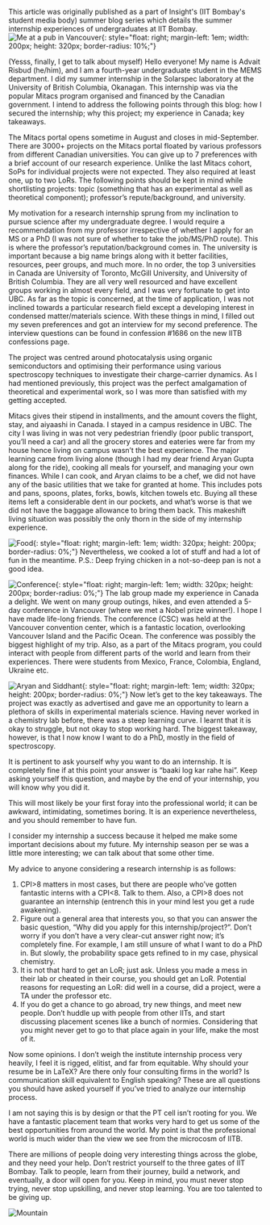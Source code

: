 <!-- ---
layout: single
author_profile: true
title: "MITACS Summer Internship"
category: [personal, research]
--- -->

This article was originally published as a part of Insight's (IIT Bombay's student media body) summer blog series which details the summer internship experiences of undergraduates at IIT Bombay.
![Me at a pub in Vancouver](/assets/images/summer_blog/advaitPhoto.jpg){: style="float: right;  margin-left: 1em; width: 200px; height: 320px; border-radius: 10%;"}

(Yesss, finally, I get to talk about myself) Hello everyone! My name is Advait Risbud (he/him), and I am a fourth-year undergraduate student in the MEMS department. I did my summer internship in the Solarspec laboratory at the University of British Columbia, Okanagan. This internship was via the popular Mitacs program organised and financed by the Canadian government. I intend to address the following points through this blog: how I secured the internship; why this project; my experience in Canada; key takeaways.

The Mitacs portal opens sometime in August and closes in mid-September. There are 3000+ projects on the Mitacs portal floated by various professors from different Canadian universities. You can give up to 7 preferences with a brief account of our research experience. Unlike the last Mitacs cohort, SoPs for individual projects were not expected. They also required at least one, up to two LoRs. The following points should be kept in mind while shortlisting projects: topic (something that has an experimental as well as theoretical component); professor’s repute/background, and university.

My motivation for a research internship sprung from my inclination to pursue science after my undergraduate degree. I would require a recommendation from my professor irrespective of whether I apply for an MS or a PhD (I was not sure of whether to take the job/MS/PhD route). This is where the professor’s reputation/background comes in. The university is important because a big name brings along with it better facilities, resources, peer groups, and much more. In no order, the top 3 universities in Canada are University of Toronto, McGill University, and University of British Columbia. They are all very well resourced and have excellent groups working in almost every field, and I was very fortunate to get into UBC. As far as the topic is concerned, at the time of application, I was not inclined towards a particular research field except a developing interest in condensed matter/materials science. With these things in mind, I filled out my seven preferences and got an interview for my second preference. The interview questions can be found in confession #1686 on the new IITB confessions page.

The project was centred around photocatalysis using organic semiconductors and optimising their performance using various spectroscopy techniques to investigate their charge-carrier dynamics. As I had mentioned previously, this project was the perfect amalgamation of theoretical and experimental work, so I was more than satisfied with my getting accepted.

Mitacs gives their stipend in installments, and the amount covers the flight, stay, and aiyaashi in Canada. I stayed in a campus residence in UBC. The city I was living in was not very pedestrian friendly (poor public transport, you’ll need a car) and all the grocery stores and eateries were far from my house hence living on campus wasn’t the best experience. The major learning came from living alone (though I had my dear friend Aryan Gupta along for the ride), cooking all meals for yourself, and managing your own finances. While I can cook, and Aryan claims to be a chef, we did not have any of the basic utilities that we take for granted at home. This includes pots and pans, spoons, plates, forks, bowls, kitchen towels etc. Buying all these items left a considerable dent in our pockets, and what’s worse is that we did not have the baggage allowance to bring them back. This makeshift living situation was possibly the only thorn in the side of my internship experience.

![Food](/assets/images/summer_blog/advaitFood.png){: style="float: right;  margin-left: 1em; width: 320px; height: 200px; border-radius: 0%;"}
Nevertheless, we cooked a lot of stuff and had a lot of fun in the meantime. P.S.: Deep frying chicken in a not-so-deep pan is not a good idea.

![Conference](/assets/images/summer_blog/advaitphoto3.png){: style="float: right;  margin-left: 1em; width: 320px; height: 200px; border-radius: 0%;"}
The lab group made my experience in Canada a delight. We went on many group outings, hikes, and even attended a 5-day conference in Vancouver (where we met a Nobel prize winner!). I hope I have made life-long friends. The conference (CSC) was held at the Vancouver convention center, which is a fantastic location, overlooking Vancouver Island and the Pacific Ocean. The conference was possibly the biggest highlight of my trip. Also, as a part of the Mitacs program, you could interact with people from different parts of the world and learn from their experiences. There were students from Mexico, France, Colombia, England, Ukraine etc.

![Aryan and Siddhant](/assets/images/summer_blog/advaitphoto2.jpg){: style="float: right;  margin-left: 1em; width: 320px; height: 200px; border-radius: 0%;"}
Now let’s get to the key takeaways. The project was exactly as advertised and gave me an opportunity to learn a plethora of skills in experimental materials science. Having never worked in a chemistry lab before, there was a steep learning curve. I learnt that it is okay to struggle, but not okay to stop working hard. The biggest takeaway, however, is that I now know I want to do a PhD, mostly in the field of spectroscopy.

It is pertinent to ask yourself why you want to do an internship. It is completely fine if at this point your answer is “baaki log kar rahe hai”. Keep asking yourself this question, and maybe by the end of your internship, you will know why you did it.

This will most likely be your first foray into the professional world; it can be awkward, intimidating, sometimes boring. It is an experience nevertheless, and you should remember to have fun.

I consider my internship a success because it helped me make some important decisions about my future. My internship season per se was a little more interesting; we can talk about that some other time.

My advice to anyone considering a research internship is as follows:

1. CPI>8 matters in most cases, but there are people who’ve gotten fantastic interns with a CPI<8. Talk to them. Also, a CPI>8 does not guarantee an internship (entrench this in your mind lest you get a rude awakening).
2. Figure out a general area that interests you, so that you can answer the basic question, “Why did you apply for this internship/project?”. Don’t worry if you don’t have a very clear-cut answer right now; it’s completely fine. For example, I am still unsure of what I want to do a PhD in. But slowly, the probability space gets refined to in my case, physical chemistry.
3. It is not that hard to get an LoR; just ask. Unless you made a mess in their lab or cheated in their course, you should get an LoR. Potential reasons for requesting an LoR: did well in a course, did a project, were a TA under the professor etc.
4. If you do get a chance to go abroad, try new things, and meet new people. Don’t huddle up with people from other IITs, and start discussing placement scenes like a bunch of normies. Considering that you might never get to go to that place again in your life, make the most of it.

Now some opinions. I don’t weigh the institute internship process very heavily, I feel it is rigged, elitist, and far from equitable. Why should your resume be in LaTeX? Are there only four consulting firms in the world? Is communication skill equivalent to English speaking? These are all questions you should have asked yourself if you’ve tried to analyze our internship process.

I am not saying this is by design or that the PT cell isn’t rooting for you. We have a fantastic placement team that works very hard to get us some of the best opportunities from around the world. My point is that the professional world is much wider than the view we see from the microcosm of IITB.

There are millions of people doing very interesting things across the globe, and they need your help. Don’t restrict yourself to the three gates of IIT Bombay. Talk to people, learn from their journey, build a network, and eventually, a door will open for you. Keep in mind, you must never stop trying, never stop upskilling, and never stop learning. You are too talented to be giving up.

![Mountain](/assets/images/summer_blog/advaitphoto4.jpg)


